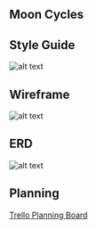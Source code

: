 ## Moon Cycles

## Style Guide
![alt text](images/moon_cycle_style_guide.png "Moon Cycle Style Guide")


## Wireframe
![alt text](images/moon-cycle-wire-frame.png "Moon Cycle Wire Frame")


## ERD
![alt text](images/moon-cycle-ERD.png "Moon Cycle ERD")


## Planning
[Trello Planning Board](https://trello.com/b/AdpHjd2S/q3-moon-cycle)

